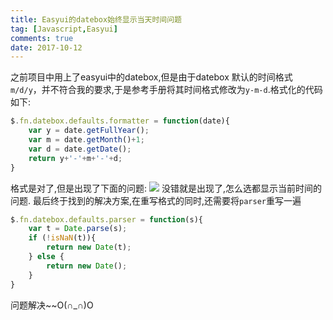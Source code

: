 ```yaml
---
title: Easyui的datebox始终显示当天时间问题
tag: [Javascript,Easyui]
comments: true
date: 2017-10-12
---
```








之前项目中用上了easyui中的datebox,但是由于datebox 默认的时间格式 <code>m/d/y</code>，并不符合我的要求,于是参考手册将其时间格式修改为<code>y-m-d</code>.格式化的代码如下:

```javascript
$.fn.datebox.defaults.formatter = function(date){
    var y = date.getFullYear();
    var m = date.getMonth()+1;
    var d = date.getDate();
    return y+'-'+m+'-'+d;
}
```
格式是对了,但是出现了下面的问题:
![](http://ww1.sinaimg.cn/large/006wYWbGly1fkf8jl8ahrg30bp06igq4.gif)
没错就是出现了,怎么选都显示当前时间的问题.
最后终于找到的解决方案,在重写格式的同时,还需要将<code>parser</code>重写一遍
```javascript
$.fn.datebox.defaults.parser = function(s){
	var t = Date.parse(s);
	if (!isNaN(t)){
		return new Date(t);
	} else {
		return new Date();
	}
}
```
问题解决~~O(∩_∩)O